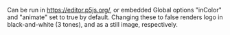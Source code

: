 Can be run in https://editor.p5js.org/, or embedded
Global options "inColor" and "animate" set to true by default. Changing these to false renders logo in black-and-white (3 tones), and as a still image, respectively.
